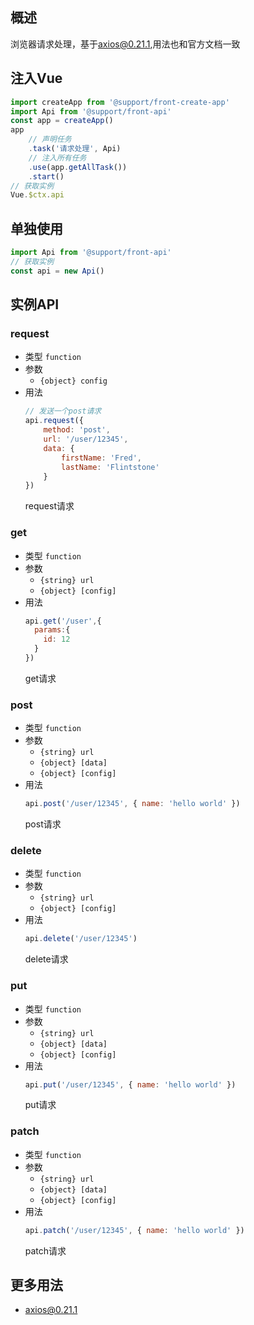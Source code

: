 ## 概述
浏览器请求处理，基于[axios@0.21.1](https://github.com/axios/axios),用法也和官方文档一致

## 注入Vue
```js
import createApp from '@support/front-create-app'
import Api from '@support/front-api'
const app = createApp()
app
    // 声明任务
    .task('请求处理', Api)
    // 注入所有任务
    .use(app.getAllTask())
    .start()
// 获取实例
Vue.$ctx.api
```

## 单独使用
```js
import Api from '@support/front-api'
// 获取实例
const api = new Api()
```

## 实例API

### request
- 类型 `function`
- 参数 
    - `{object} config`
- 用法
    ```js
    // 发送一个post请求
    api.request({
        method: 'post',
        url: '/user/12345',
        data: {
            firstName: 'Fred',
            lastName: 'Flintstone'
        }
    })
    ```
    request请求

### get
- 类型 `function`
- 参数 
    - `{string} url`
    - `{object} [config]`
- 用法
    ```js
    api.get('/user',{
      params:{
        id: 12
      }
    })
    ```
    get请求

### post
- 类型 `function`
- 参数 
    - `{string} url`
    - `{object} [data]`
    - `{object} [config]`
- 用法
    ```js
    api.post('/user/12345', { name: 'hello world' })
    ```
    post请求

### delete
- 类型 `function`
- 参数 
    - `{string} url`
    - `{object} [config]`
- 用法
    ```js
    api.delete('/user/12345')
    ```
    delete请求

### put
- 类型 `function`
- 参数 
    - `{string} url`
    - `{object} [data]`
    - `{object} [config]`
- 用法
    ```js
    api.put('/user/12345', { name: 'hello world' })
    ```
    put请求

### patch
- 类型 `function`
- 参数 
    - `{string} url`
    - `{object} [data]`
    - `{object} [config]`
- 用法
    ```js
    api.patch('/user/12345', { name: 'hello world' })
    ```
    patch请求

## 更多用法
- [axios@0.21.1](https://github.com/axios/axios)

